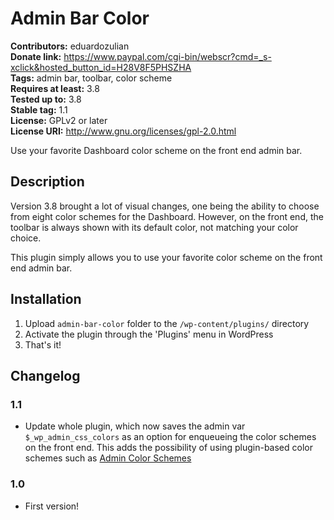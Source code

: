 # Admin Bar Color #
**Contributors:** eduardozulian  
**Donate link:** https://www.paypal.com/cgi-bin/webscr?cmd=_s-xclick&hosted_button_id=H28V8F5PHSZHA  
**Tags:** admin bar, toolbar, color scheme  
**Requires at least:** 3.8  
**Tested up to:** 3.8  
**Stable tag:** 1.1  
**License:** GPLv2 or later  
**License URI:** http://www.gnu.org/licenses/gpl-2.0.html  

Use your favorite Dashboard color scheme on the front end admin bar.

## Description ##

Version 3.8 brought a lot of visual changes, one being the ability to choose from eight color schemes for the Dashboard. However, on the front end, the toolbar is always shown with its default color, not matching your color choice.

This plugin simply allows you to use your favorite color scheme on the front end admin bar.

## Installation ##

1. Upload `admin-bar-color` folder to the `/wp-content/plugins/` directory
2. Activate the plugin through the 'Plugins' menu in WordPress
3. That's it!

## Changelog ##

### 1.1 ###
* Update whole plugin, which now saves the admin var
`$_wp_admin_css_colors` as an option for enqueueing the color schemes on
the front end. This adds the possibility of using plugin-based color
schemes such as [Admin Color Schemes](http://wordpress.org/plugins/admin-color-schemes/)

### 1.0 ###
* First version!